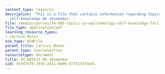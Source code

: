 ```yaml
---
content_type: resource
description: 'This is a file that contains information regarding topics in epistemology:
  self-knowledge 06 shoemaker. '
file: /media/courses/24-805-topics-in-epistemology-self-knowledge-fall-2015/fb7d7479293524118d9b877517df4ed1_MIT24_805F15_06Shoe.pdf
file_type: application/pdf
learning_resource_types:
- Lecture Notes
ocw_type: OCWFile
parent_title: Lecture Notes
parent_type: CourseSection
resourcetype: Document
title: 24.805F15 06 shoemaker
uid: fb7d7479-2935-2411-8d9b-877517df4ed1
---
```

